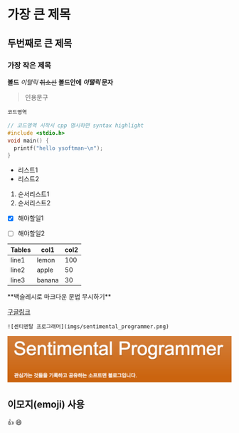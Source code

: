 # 가장 큰 제목

## 두번째로 큰 제목

### 가장 작은 제목

**볼드**
_이탤릭_
~~취소선~~
**볼드안에 _이탤릭_ 문자**

>인용문구

```text
코드영역
```

```cpp
// 코드영역 시작시 cpp 명시하면 syntax highlight
#include <stdio.h>
void main() {
  printf("hello ysoftman~\n");
}
```

- 리스트1
- 리스트2

1. 순서리스트1
2. 순서리스트2

- [x] 해야할일1
- [ ] 해야할일2


| Tables | col1  | col2 |
| ----- |--------| -----|
| line1 | lemon |  100 |
| line2 | apple |  50 |
| line3 | banana | 30 |


\*\*백슬레시로 마크다운 문법 무시하기\*\*

[구글링크](http://www.google.com)

```text
![센티멘탈 프로그래머](imgs/sentimental_programmer.png)
```

![센티멘탈 프로그래머](imgs/sentimental_programmer.png)

## 이모지(emoji) 사용

:+1: :smile:
